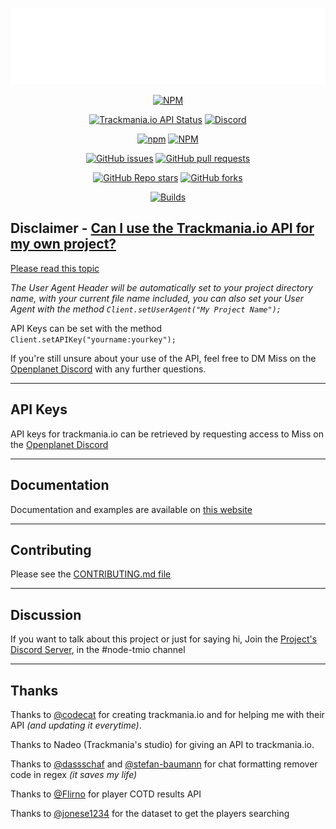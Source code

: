 <div align="center">

[![Logo](https://raw.githubusercontent.com/GreepTheSheep/node-trackmania.io/main/docs/graphic/image.svg)](https://tmio.greep.gq/#)

[![NPM](https://nodei.co/npm/trackmania.io.png?downloads=true&stars=true)](https://npmjs.org/trackmania.io)

[![Trackmania.io API Status](https://img.shields.io/website?down_message=Offline&label=Trackmania.io%20API&up_message=Online&url=https%3A%2F%2Ftrackmania.io)](https://trackmania.io)
[![Discord](https://img.shields.io/discord/570024448371982373?label=Discord&logo=discord)](https://greep.gq/discord)

[![npm](https://img.shields.io/npm/dw/trackmania.io?logo=npm)](https://npmjs.com/trackmania.io)
[![NPM](https://img.shields.io/npm/l/trackmania.io)](LICENSE)

[![GitHub issues](https://img.shields.io/github/issues/GreepTheSheep/node-trackmania.io?logo=github)](https://github.com/GreepTheSheep/node-trackmania.io/issues)
[![GitHub pull requests](https://img.shields.io/github/issues-pr/GreepTheSheep/node-trackmania.io?logo=github)](https://github.com/GreepTheSheep/node-trackmania.io/pulls)

[![GitHub Repo stars](https://img.shields.io/github/stars/GreepTheSheep/node-trackmania.io?logo=github&style=flat-square)](https://github.com/GreepTheSheep/node-trackmania.io/stargazers)
[![GitHub forks](https://img.shields.io/github/forks/GreepTheSheep/node-trackmania.io?style=flat-square)](https://github.com/GreepTheSheep/node-trackmania.io/network/members)

[![Builds](https://github.com/GreepTheSheep/node-trackmania.io/actions/workflows/build.yml/badge.svg)](https://github.com/GreepTheSheep/node-trackmania.io/actions/workflows/build.yml)

</div>

## Disclaimer - [Can I use the Trackmania.io API for my own project?](https://openplanet.nl/tmio/api)

[Please read this topic](https://openplanet.nl/tmio/api)

*The User Agent Header will be automatically set to your project directory name, with your current file name included, you can also set your User Agent with the method `Client.setUserAgent("My Project Name");`*

API Keys can be set with the method `Client.setAPIKey("yourname:yourkey");`

If you're still unsure about your use of the API, feel free to DM Miss on the [Openplanet Discord](https://openplanet.nl/link/discord) with any further questions.

---
## API Keys

API keys for trackmania.io can be retrieved by requesting access to Miss on the [Openplanet Discord](https://openplanet.nl/link/discord)

---
## Documentation

Documentation and examples are available on [this website](https://tmio.greep.gq/#/docs)

---
## Contributing

Please see the [CONTRIBUTING.md file](CONTRIBUTING.md)

---
## Discussion

If you want to talk about this project or just for saying hi, Join the [Project's Discord Server](https://greep.gq/discord), in the #node-tmio channel

---
## Thanks

Thanks to [@codecat](https://github.com/codecat) for creating trackmania.io and for helping me with their API *(and updating it everytime)*.

Thanks to Nadeo (Trackmania's studio) for giving an API to trackmania.io.

Thanks to [@dassschaf](https://github.com/dassschaf) and [@stefan-baumann](https://github.com/stefan-baumann) for chat formatting remover code in regex *(it saves my life)*

Thanks to [@Flirno](https://github.com/Flirno) for player COTD results API

Thanks to [@jonese1234](https://github.com/jonese1234) for the dataset to get the players searching
